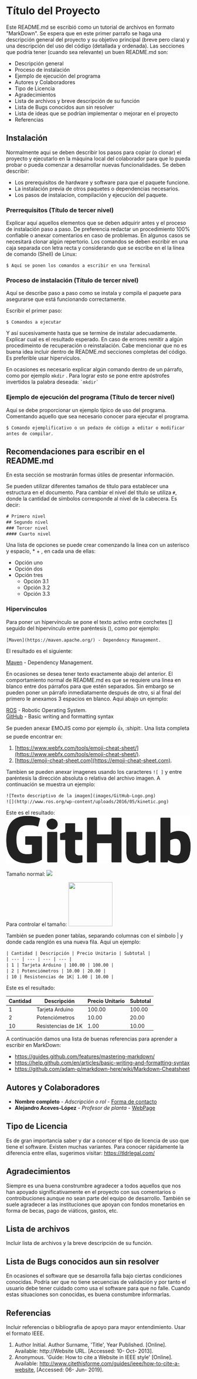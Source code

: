 # Título del Proyecto

Este README.md se escribió como un tutorial de archivos en formato "MarkDown". Se espera que en este primer parrafo se haga una descripción general del proyecto y su objetivo principal (breve pero clara) y una descripción del uso del código (detallada y ordenada). Las secciones que podría tener (cuando sea relevante) un buen README.md son:

* Descripción general
* Proceso de instalación
* Ejemplo de ejecución del programa
* Autores y Colaboradores
* Tipo de Licencia
* Agradecimientos
* Lista de archivos y breve descripción de su función
* Lista de Bugs conocidos aun sin resolver
* Lista de ideas que se podrían implementar o mejorar en el proyecto
* Referencias 

## Instalación

Normalmente aqui se deben describir los pasos para copiar (o clonar) el proyecto y ejecutarlo en la máquina local del colaborador para que lo pueda probar o pueda comenzar a desarrollar nuevas funcionalidades. Se deben describir:
* Los prerequisitos de hardware y software para que el paquete funcione. 
* La instalación previa de otros paquetes o dependencias necesarios.
* Los pasos de instalacion, compilación y ejecución del paquete. 

### Prerrequisitos  (Título de tercer nivel) 

Explicar aquí aquellos elementos que se deben adquirir antes y el proceso de instalación paso a paso. De preferencia redactar un procedimiento 100% confiable o anexar comentarios en caso de problemas. En algunos casos se necesitará clonar algún repertorio. Los comandos se deben escribir en una caja separada con letra recta y considerando que se escribe en el la línea de comando (Shell) de Linux:

```
$ Aquí se ponen los comandos a escribir en una Terminal
```

### Proceso de instalación  (Título de tercer nivel)

Aquí se describe paso a paso como se instala y compila el paquete para asegurarse que está funcionando correctamente. 

Escribir el primer paso: 

```
$ Comandos a ejecutar
```

Y así sucesivamente hasta que se termine de instalar adecuadamente. Explicar cual es el resultado esperado. En caso de errores remitir a algún procedimeinto de recuperación o reinstalación. Cabe mencionar que no es buena idea incluir dentro de README.md secciones completas del código. Es preferible usar hipervículos. 

En ocasiones es necesario explicar algún comando dentro de un párrafo, como por ejemplo `mkdir` . Para lograr esto se pone entre apóstrofes invertidos la palabra deseada:
``` `mkdir` ```


### Ejemplo de ejecución del programa  (Título de tercer nivel)

Aquí se debe proporcionar un ejemplo típico de uso del programa. Comentando aquello que sea necesario conocer para ejecutar el programa.

```
$ Comando ejemplificativo o un pedazo de código a editar o modificar antes de compilar.
```

## Recomendaciones para escribir en el README.md

En esta sección se mostrarán formas útiles de presentar información.

Se pueden utilizar diferentes tamaños de título para establecer una estructura en el documento. Para cambiar el nivel del título se utiliza `#`, donde la cantidad de símbolos corresponde al nivel de la cabecera. Es decir:

```
# Primero nivel
## Segundo nivel
### Tercer nivel
#### Cuarto nivel
```

Una lista de opciones se puede crear comenzando la linea con un asterisco y espacio, * + <space>, en cada una de ellas:
* Opción uno
* Opción dos
* Opción tres
  - Opción 3.1
  - Opción 3.2
  - Opción 3.3

### Hipervínculos

Para poner un hipervínculo se pone el texto activo entre corchetes [] seguido del hipervínculo entre paréntesis (), como por ejemplo:

``` [Maven](https://maven.apache.org/) - Dependency Management. ```

El resultado es el siguiente:

[Maven](https://maven.apache.org/) - Dependency Management.

En ocasiones se desea tener texto exactamente abajo del anterior. El comportamiento normal de README.md es que se requiere una linea en blanco entre dos párrafos para que estén separados. Sin embargo se pueden poner un párrafo inmediatamente después de otro, si al final del primero le anexamos 3 espacios en blanco. Aqui abajo un ejemplo:

[ROS](http://ros.org) - Robotic Operating System.   
[GitHub](https://help.github.com/en/articles/basic-writing-and-formatting-syntax) - Basic writing and formatting syntax

Se pueden anexar EMOJIS como por ejemplo :+1:, :shipit:.  Una lista completa se puede encontrar en:
1. [https://www.webfx.com/tools/emoji-cheat-sheet/](https://www.webfx.com/tools/emoji-cheat-sheet/).  
2. [https://emoji-cheat-sheet.com](https://emoji-cheat-sheet.com).


Tambien se pueden anexar imagenes usando los caracteres `![ ]` y entre paréntesis la dirección absoluta o relativa del archivo imagen. A continuación se muestra un ejemplo: 

```
![Texto descriptivo de la imagen](images/GitHub-Logo.png)
![](http://www.ros.org/wp-content/uploads/2016/05/kinetic.png)
```
Este es el resultado:
![Texto descriptivo de la imagen](images/GitHub-Logo.png)

Tamaño normal:
![](http://www.ros.org/wp-content/uploads/2016/05/kinetic.png)

Para controlar el tamaño:
<img src="http://www.ros.org/wp-content/uploads/2016/05/kinetic.png"  width="120" height="120">

También se pueden poner tablas, separando columnas con el símbolo | y donde cada renglón es una nueva fila. Aqui un ejemplo:

```
| Cantidad | Descripción | Precio Unitario | Subtotal |
| --- | --- | --- | --- |
| 1 | Tarjeta Arduino | 100.00 | 100.00 |
| 2 | Potenciómetros | 10.00 | 20.00 |
| 10 | Resistencias de 1K| 1.00 | 10.00 |
```
Este es el resultado:

| Cantidad | Descripción | Precio Unitario | Subtotal |
| --- | --- | --- | --- |
| 1 | Tarjeta Arduino | 100.00 | 100.00 |
| 2 | Potenciómetros | 10.00 | 20.00 |
| 10 | Resistencias de 1K| 1.00 | 10.00 |

A continuación damos una lista de buenas referencias para aprender a escribir en MarkDown:
* https://guides.github.com/features/mastering-markdown/
* https://help.github.com/en/articles/basic-writing-and-formatting-syntax 
* https://github.com/adam-p/markdown-here/wiki/Markdown-Cheatsheet

## Autores y Colaboradores

* **Nombre completo** - *Adscripción o rol* - [Forma de contacto](http://homepage.cem.itesm.mx/aaceves) 
* **Alejandro Aceves-López** - *Profesor de planta* - [WebPage](http://homepage.cem.itesm.mx/aaceves) 


## Tipo de Licencia

Es de gran importancia saber y dar a conocer el tipo de licencia de uso que tiene el software. Existen muchas variantes. Para conocer rápidamente la diferencia entre ellas, sugerimos visitar:  https://tldrlegal.com/ 

## Agradecimientos

Siempre es una buena construmbre agradecer a todos aquellos que nos han apoyado significativamente en el proyecto con sus comentarios o controibuciones aunque no sean parte del equipo de desarrollo. También se suele agradecer a las instituciones que apoyan con fondos monetarios en forma de becas, pago de viáticos, gastos, etc.

## Lista de archivos

Incluir lista de archivos y la breve descripción de su función.

## Lista de Bugs conocidos aun sin resolver

En ocasiones el software que se desarrolla falla bajo ciertas condiciones conocidas. Podría ser que no tiene secuencias de validación y por tanto el usuario debe tener cuidado como usa el software para que no falle. Cuando estas situaciones son conocidas, es buena constumbre informarlas.

## Referencias 

Incluir referencias o bibliografia de apoyo para mayor entendimiento. Usar el formato IEEE.

1. Author Initial.  Author Surname, 'Title', Year Published. [Online]. Available: http://Website URL. [Accessed: 10- Oct- 2013].
2. Anonymous. 'Guide: How to cite a Website in IEEE style' [Online]. Available: http://www.citethisforme.com/guides/ieee/how-to-cite-a-website, [Accessed: 06- Jun- 2019].
